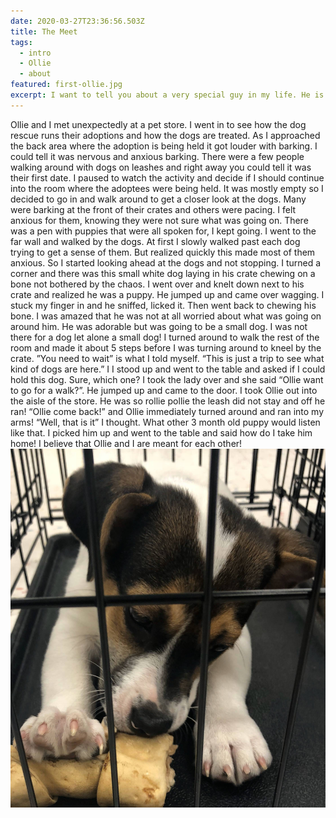 ```yaml
---
date: 2020-03-27T23:36:56.503Z
title: The Meet
tags:
  - intro
  - Ollie
  - about
featured: first-ollie.jpg
excerpt: I want to tell you about a very special guy in my life. He is happy all the time!
---
```


Ollie and I met unexpectedly at a pet store. I went in to see how the dog rescue runs their adoptions and how the dogs are treated. As I approached the back area where the adoption is being held it got louder with barking. I could tell it was nervous and anxious barking. There were a few people walking around with dogs on leashes and right away you could tell it was their first date. I paused to watch the activity and decide if I should continue into the room where the adoptees were being held. It was mostly empty so I decided to go in and walk around to get a closer look at the dogs. Many were barking at the front of their crates and others were pacing. I felt anxious for them, knowing they were not sure what was going on. There was a pen with puppies that were all spoken for, I kept going. I went to the far wall and walked by the dogs. At first I slowly walked past each dog trying to get a sense of them. But realized quickly this made most of them anxious. So I started looking ahead at the dogs and not stopping. I turned a corner and there was this small white dog laying in his crate chewing on a bone not bothered by the chaos. I went over and knelt down next to his crate and realized he was a puppy. He jumped up and came over wagging. I stuck my finger in and he sniffed, licked it. Then went back to chewing his bone. I was amazed that he was not at all worried about what was going on around him. He was adorable but was going to be a small dog. I was not there for a dog let alone a small dog! I turned around to walk the rest of the room and made it about 5 steps before I was turning around to kneel by the crate. ”You need to wait” is what I told myself. “This is just a trip to see what kind of dogs are here.” I I stood up and went to the table and asked if I could hold this dog. Sure, which one? I took the lady over and she said “Ollie want to go for a walk?”. He jumped up and came to the door. I took Ollie out into the aisle of the store. He was so rollie pollie the leash did not stay and off he ran! “Ollie come back!” and Ollie immediately turned around and ran into my arms! “Well, that is it” I thought. What other 3 month old puppy would listen like that. I picked him up and went to the table and said how do I take him home! I believe that Ollie and I are meant for each other!
<img src="first-ollie.jpg" alt="Fist Ollie Sighting!"/>

[gatsby]: https://github.com/gatsbyjs/gatsby
[df]: https://daringfireball.net/colophon/
[vscode]: https://code.visualstudio.com/
[hyper]: https://hyper.is/
[media-temple]: https://mediatemple.net
[remark]: https://www.npmjs.com/package/remark
[gatsby-plugin-catch-links]: https://www.npmjs.com/package/gatsby-plugin-catch-links
[gatsby-plugin-styled-components]: https://www.npmjs.com/package/gatsby-plugin-styled-components
[gatsby-source-filesystem]: https://www.npmjs.com/package/gatsby-source-filesystem
[gatsby-transformer-remark]: https://www.npmjs.com/package/gatsby-transformer-remark
[gatsby-remark-copy-linked-files]: https://www.npmjs.com/package/gatsby-remark-copy-linked-files
[gatsby-remark-prismjs]: https://www.npmjs.com/package/gatsby-remark-prismjs
[gatsby-remark-smartypants]: https://www.npmjs.com/package/gatsby-remark-smartypants
[gatsby-plugin-react-helmet]: https://www.npmjs.com/package/gatsby-plugin-react-helmet
[gatsby-plugin-offline]: https://www.npmjs.com/package/gatsby-plugin-offline
[styled-components]: https://www.styled-components.com/
[google-fonts]: https://fonts.google.com/
[webfontloader]: https://github.com/typekit/webfontloader
